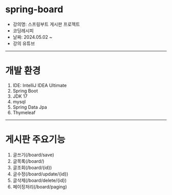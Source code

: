 # spring-board
- 강의명: 스프링부트 게시판 프로젝트
- 코딩레시피
- 날짜: 2024.05.02 ~ 
- 강의 유튜브
---
# 개발 환경
1. IDE: IntelliJ IDEA Ultimate
2. Spring Boot
3. JDK 17
4. mysql
5. Spring Data Jpa
6. Thymeleaf
---
# 게시판 주요기능
1. 글쓰기(/board/save)
2. 글목록(/board/)
3. 글조회(/board/{id})
4. 글수정(/board/update/{id})
5. 글삭제(/board/delete/{id})
6. 페이징처리(/board/paging)